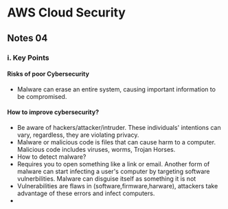 # AWS Cloud Security
## Notes 04
### i. Key Points
#### Risks of poor Cybersecurity
- Malware can erase an entire system, causing important information to be compromised.
#### How to improve cybersecurity?
- Be aware of hackers/attacker/intruder. These individuals' intentions can vary, regardless, they are violating privacy.
- Malware or malicious code is files that can cause harm to a computer. Malicious code includes viruses, worms, Trojan Horses.
- How to detect malware?
- Requires you to open something like a link or email. Another form of malware can start infecting a user's computer by targeting software vulnerbilities. Malware can disguise itself as something it is not
- Vulnerabilities are flaws in (software,firmware,harware), attackers take advantage of these errors and infect computers.  
- 
